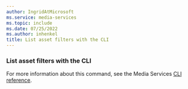 ```yaml
---
author: IngridAtMicrosoft
ms.service: media-services
ms.topic: include
ms.date: 07/25/2022
ms.author: inhenkel
title: List asset filters with the CLI
---
```


<!--List asset filters CLI-->

### List asset filters with the CLI

For more information about this command, see the Media Services [CLI reference](/cli/azure/ams/asset-filter?view=azure-cli-latest&preserve-view=true#az-ams-asset-filter-list).
